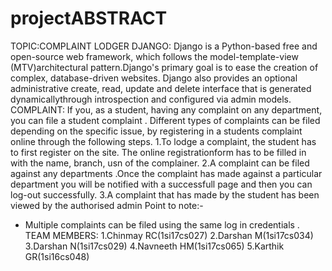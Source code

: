 # projectABSTRACT
TOPIC:COMPLAINT LODGER
DJANGO:
Django is a Python-based free and open-source web framework,
which follows the model-template-view (MTV)architectural
pattern.Django's primary goal is to ease the creation of
complex, database-driven websites. Django also provides an
optional administrative create, read, update and delete
interface that is generated dynamicallythrough introspection
and configured via admin models.
COMPLAINT:
If you, as a student, having any complaint on any department,
you can file a student complaint . Different types of complaints
can be filed depending on the specific issue, by registering in
a students complaint online through the following steps.
1.To lodge a complaint, the student has to first register on the
site. The online registrationform has to be filled in with the
name, branch, usn of the complainer.
2.A complaint can be filed against any departments .Once the
complaint has made against a particular department you will be
notified with a successfull page and then you can log-out
successfully.
3.A complaint that has made by the student has been viewed by
the authorised admin
Point to note:-
* Multiple complaints can be filed using the same log in
credentials .
TEAM MEMBERS:
1.Chinmay RC(1si17cs027)
2.Darshan M(1si17cs034)
3.Darshan N(1si17cs029)
4.Navneeth HM(1si17cs065)
5.Karthik GR(1si16cs048)
